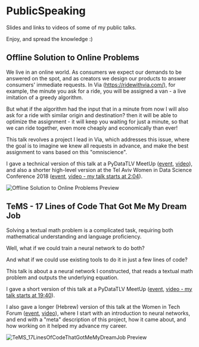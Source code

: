 # PublicSpeaking
Slides and links to videos of some of my public talks.
 
Enjoy, and spread the knowledge :)

## Offline Solution to Online Problems 

We live in an online world. 
As consumers we expect our demands to be answered on the spot, 
and as creators we design our products to answer consumers' immediate requests. 
In Via (https://ridewithvia.com/), for example, the minute you ask for a ride, 
you will be assigned a van - a live imitation of a greedy algorithm. 

But what if the algorithm had the input that in a minute from now 
I will also ask for a ride with similar origin and destination? 
then it will be able to optimize the assignment - 
it will keep you waiting for just a minute, so that we can ride together, 
even more cheaply and economically than ever!

This talk revolves a project I lead in Via, which addresses this issue, 
where the goal is to imagine we knew all requests in advance, 
and make the best assignment to vans based on this "omniscience".

I gave a technical version of this talk at a PyDataTLV MeetUp
([event](https://www.meetup.com/PyData-Tel-Aviv/events/245676534/),
[video](https://www.youtube.com/watch?v=c1FMe4yK7zY)), 
and also a shorter high-level version at the 
Tel Aviv Women in Data Science Conference 2018
([event](http://intuit.eventiko.co.il/),
[video - my talk starts at 2:04](https://goo.gl/iW2pJE)).

![Offline Solution to Online Problems Preview](../master/previews/OfflineSolutionstoOnlineProblems.png)


## TeMS - 17 Lines of Code That Got Me My Dream Job

Solving a textual math problem is a complicated task, 
requiring both mathematical understanding and language proficiency. 

Well, what if we could train a neural network to do both? 

And what if we could use existing tools to do it in just a few lines of code?

This talk is about a a neural network I constructed, 
that reads a textual math problem 
and outputs the underlying equation.
 
I gave a short version of this talk at a PyDataTLV MeetUp
([event](https://www.meetup.com/PyData-Tel-Aviv/events/239823945/),
[video - my talk starts at 19:40](https://www.youtube.com/watch?v=8j8vfW94o6Y)).

I also gave a longer (Hebrew) version of this talk at the Women in Tech Forum
([event](https://www.meetup.com/at-wix/events/246859972/),
[video](https://youtu.be/W9U2Qb1F5h8)), 
where I start with an introduction to neural networks,
and end with a "meta" description of this project, how it came about,
and how working on it helped my advance my career.

![TeMS_17LinesOfCodeThatGotMeMyDreamJob Preview](../master/previews/TeMS_17LinesOfCodeThatGotMeMyDreamJob.png)

